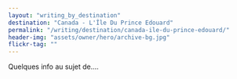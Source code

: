```yaml
---
layout: "writing_by_destination"
destination: "Canada - L'Île Du Prince Edouard"
permalink: "/writing/destination/canada-ile-du-prince-edouard/"
header-img: "assets/owner/hero/archive-bg.jpg"
flickr-tag: ""
---
```


Quelques info au sujet de....